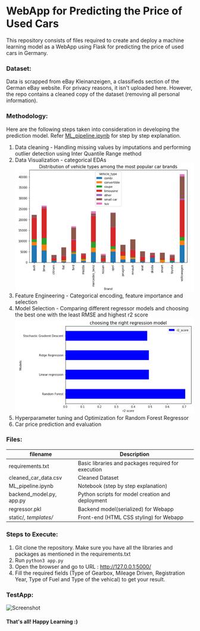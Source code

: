 # WebApp for Predicting the Price of Used Cars

This repository consists of files required to create and deploy a machine learning model as a WebApp using Flask for predicting the price of used cars in Germany.

### Dataset:
Data is scrapped from eBay Kleinanzeigen, a classifieds section of the German eBay website. For privacy reasons, it isn't uploaded here. However, the repo contains a cleaned copy of the dataset (removing all personal information).

### Methodology:
Here are the following steps taken into consideration in developing the prediction model. Refer [ML_pipeline.ipynb](ML_pipline.ipynb) for step by step explanation.
1. Data cleaning - Handling missing values by imputations and performing outlier detection using Inter Quantile Range method  
2. Data Visualization - categorical EDAs  
![Screenshot](readme_resource/categorical_eda.png)   
3. Feature Engineering - Categorical encoding, feature importance and selection  
4. Model Selection - Comparing different regressor models and choosing the best one with the least RMSE and highest r2 score  
![Screenshot](readme_resource/models.png)  
5. Hyperparameter tuning and Optimization for Random Forest Regressor  
6. Car price prediction and evaluation  

### Files:
| filename | Description |
|----------|-------------|
| requirements.txt | Basic libraries and packages required for execution |
| cleaned_car_data.csv | Cleaned Dataset |
| ML_pipeline.ipynb | Notebook (step by step explanation) |
| backend_model.py, app.py | Python scripts for model creation and deployment |
| regressor.pkl | Backend model(serialized) for Webapp |
| static/*, templates/* | Front-end (HTML CSS styling) for Webapp |

### Steps to Execute:
1. Git clone the repository. Make sure you have all the libraries and packages as mentioned in the requirements.txt
2. Run ```python3 app.py```
3. Open the browser and go to URL : http://127.0.0.1:5000/
4. Fill the required fields (Type of Gearbox, Mileage Driven, Registration Year, Type of Fuel and Type of the vehical) to get your result.  

### TestApp:

![Screenshot](readme_resource/how_to_use.gif)  

#### That's all! Happy Learning :)  










